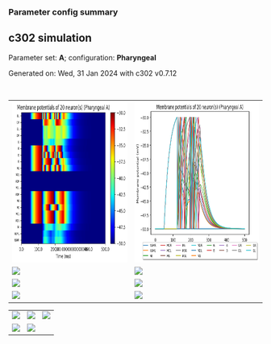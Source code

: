 ### Parameter config summary 
<h2>c302 simulation</h2>
<p>Parameter set: <b>A</b>; configuration: <b>Pharyngeal</b></p>
<p>Generated on: Wed, 31 Jan 2024 with c302 v0.7.12</p><br/>
<table>

<tr>
  <td><a href="images/neurons_A_Pharyngeal.png"><img alt=" " src="images/neurons_A_Pharyngeal.png" height="320"/></a></td>
  <td><a href="images/traces_neuron_Pharyngeal_A.png"><img alt=" " src="images/traces_neuron_Pharyngeal_A.png" height="320"/></a></td>
</tr>

<tr>
  <td><a href="images/neuron_activity_A_Pharyngeal.png"><img alt=" " src="images/neuron_activity_A_Pharyngeal.png" height="320"/></a></td>
  <td><a href="images/traces_neuron_activity_Pharyngeal_A.png"><img alt=" " src="images/traces_neuron_activity_Pharyngeal_A.png" height="320"/></a></td>
</tr>

<tr>
  <td><a href="images/muscles_A_Pharyngeal.png"><img alt=" " src="images/muscles_A_Pharyngeal.png" height="320"/></a></td>
  <td><a href="images/traces_muscles_Pharyngeal_A.png"><img alt=" " src="images/traces_muscles_Pharyngeal_A.png" height="320"/></a></td>
</tr>

<tr>
  <td><a href="images/muscle_activity_A_Pharyngeal.png"><img alt=" " src="images/muscle_activity_A_Pharyngeal.png" height="320"/></a></td>
  <td><a href="images/traces_muscles_activity_Pharyngeal_A.png"><img alt=" " src="images/traces_muscles_activity_Pharyngeal_A.png" height="320"/></a></td>
</tr>
</table>
<table>

<tr><td><a href="images/c302_A_Pharyngeal_exc_to_neurons.png"><img alt=" " src="images/c302_A_Pharyngeal_exc_to_neurons.png" height="320"/></a></td>

  <td><a href="images/c302_A_Pharyngeal_inh_to_neurons.png"><img alt=" " src="images/c302_A_Pharyngeal_inh_to_neurons.png" height="320"/></a></td>

  <td><a href="images/c302_A_Pharyngeal_elec_neurons_neurons.png"><img alt=" " src="images/c302_A_Pharyngeal_elec_neurons_neurons.png" height="320"/></a></td></tr>

<tr><td><a href="images/c302_A_Pharyngeal_exc_to_muscles.png"><img alt=" " src="images/c302_A_Pharyngeal_exc_to_muscles.png" height="320"/></a></td>

  <td><a href="images/c302_A_Pharyngeal_inh_to_muscles.png"><img alt=" " src="images/c302_A_Pharyngeal_inh_to_muscles.png" height="320"/></a></td></tr>
</table>
